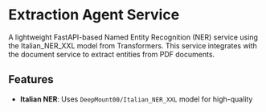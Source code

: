 # Extraction Agent Service

A lightweight FastAPI-based Named Entity Recognition (NER) service using the Italian_NER_XXL model from Transformers. This service integrates with the document service to extract entities from PDF documents.

## Features

- **Italian NER**: Uses `DeepMount00/Italian_NER_XXL` model for high-quality
